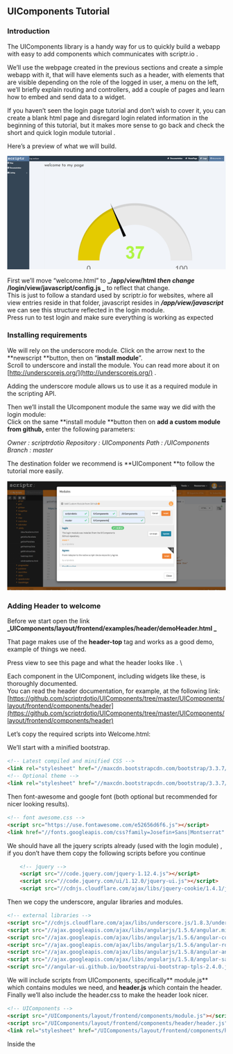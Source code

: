 


<h2>UIComponents Tutorial</h2>


<h3>Introduction</h3>


The UIComponents library is a handy way for us to quickly build a webapp with easy to add components which communicates with scriptr.io .

We’ll use the webpage created in the previous sections and create a simple webapp with it, that will have elements such as a header, with elements that are visible depending on the role of the logged in user, a menu on the left, we’ll briefly explain routing and controllers, add a couple of pages and learn how to embed and send data to a widget. 

If you haven’t seen the login page tutorial and don’t wish to cover it, you can create a blank html page and disregard login related information in the beginning of this tutorial, but it makes more sense to go back and check the short and quick login module tutorial .

Here’s a preview of what we will build. 




![alt_text](image8.png "image_tooltip")


First we’ll move “welcome.html” to **_/app/view/html _**then change**_ /login/view/javascript/config.js _** to reflect that change.  \
This is just to follow a standard used by scriptr.io for websites, where all view entries reside in that folder, javascript resides in **_/app/view/javascript_** we can see this structure reflected in the login module.  \
Press run to test login and make sure everything is working as expected

<h3>Installing requirements</h3>


We will rely on the underscore module. Click on the arrow next to the **newscript **button, then on “**install module**”.  \
Scroll to underscore and install the module. You can read more about it on [http://underscorejs.org/](http://underscorejs.org/) .

Adding the underscore module allows us to use it as a required module in the scripting API.

Then we’ll install the UIcomponent module the same way we did with the login module: \
Click on the same **install module **button then on **add a custom module from github,** enter the following parameters: 

_Owner : scriptrdotio	Repository : UIComponents	Path : /UIComponents	Branch : master_

The destination folder we recommend is **UIComponent **to follow the tutorial more easily. 




![alt_text](image10.png "image_tooltip")


<h3>Adding Header to welcome</h3>


Before we start open the link **_UIComponents/layout/frontend/examples/header/demoHeader.html _**

That page makes use of the  **header-top** tag and works as a good demo, example of things we need. 

Press view to see this page and what the header looks like .  \


Each component in the UIComponent, including widgets like these, is thoroughly documented.  \
You can read the header documentation, for example, at the following link: [https://github.com/scriptrdotio/UIComponents/tree/master/UIComponents/layout/frontend/components/header](https://github.com/scriptrdotio/UIComponents/tree/master/UIComponents/layout/frontend/components/header)

Let’s copy the required scripts into Welcome.html:

We’ll start with a minified bootstrap.


```html
<!-- Latest compiled and minified CSS -->
<link rel="stylesheet" href="//maxcdn.bootstrapcdn.com/bootstrap/3.3.7/css/bootstrap.min.css" integrity="sha384-BVYiiSIFeK1dGmJRAkycuHAHRg32OmUcww7on3RYdg4Va+PmSTsz/K68vbdEjh4u" crossorigin="anonymous">
<!-- Optional theme -->
<link rel="stylesheet" href="//maxcdn.bootstrapcdn.com/bootstrap/3.3.7/css/bootstrap-theme.min.css" integrity="sha384-rHyoN1iRsVXV4nD0JutlnGaslCJuC7uwjduW9SVrLvRYooPp2bWYgmgJQIXwl/Sp" crossorigin="anonymous">
```




Then font-awesome and google font (both optional but recommended for nicer looking results).


```html
<!-- font awesome.css -->
<script src="https://use.fontawesome.com/e52656d6f6.js"></script>
<link href="//fonts.googleapis.com/css?family=Josefin+Sans|Montserrat" rel="stylesheet">
```


We should have all the jquery scripts already (used with the login module) , if you don’t have them copy the following scripts before you continue


```html
    <!-- jquery -->
    <script src="//code.jquery.com/jquery-1.12.4.js"></script>
    <script src="//code.jquery.com/ui/1.12.0/jquery-ui.js"></script>
    <script src="//cdnjs.cloudflare.com/ajax/libs/jquery-cookie/1.4.1/jquery.cookie.min.js" ></script>
```


Then we copy the underscore, angular libraries and modules.


```html
<!-- external libraries -->
<script src="//cdnjs.cloudflare.com/ajax/libs/underscore.js/1.8.3/underscore-min.js"></script>	
<script src="//ajax.googleapis.com/ajax/libs/angularjs/1.5.6/angular.min.js"></script>
<script src="//ajax.googleapis.com/ajax/libs/angularjs/1.5.6/angular-cookies.js"></script>
<script src="//ajax.googleapis.com/ajax/libs/angularjs/1.5.6/angular-route.js"></script>
<script src="//ajax.googleapis.com/ajax/libs/angularjs/1.5.8/angular-animate.js"></script>
<script src="//ajax.googleapis.com/ajax/libs/angularjs/1.5.8/angular-sanitize.js"></script>
<script src="//angular-ui.github.io/bootstrap/ui-bootstrap-tpls-2.4.0.js"></script>
```


We will include scripts from UIComponents, specifically** module.js** which contains modules we need, and **header.js** which contain the header. Finally we’ll also include the header.css to make the header look nicer.


```html
<!-- UIComponents -->
<script src="/UIComponents/layout/frontend/components/module.js"></script>
<script src="/UIComponents/layout/frontend/components/header/header.js"></script>
<link rel="stylesheet" href="/UIComponents/layout/frontend/components/header/header.css">
```


Inside the <script> section of welcome.html, we’re going to add the following to make underscore more accessible to angular libraries. 

```javascript
          var underscore = angular.module('underscore',  []);
          	  underscore.factory('_', ['$window', function($window) {		
              return $window._; // assumes underscore has already been loaded on the page		
          }]);
```


And then myapp (as an angular application) using the Layout service


```javascript
var myApp = angular.module('myApp', ["Layout"]);
```


But for this to work we need to define a new angular app, we’ll define the whole page as myApp. To do that jump up to the top of the page and change the **<html> ** tag to  **<html ng-app="myApp"> ** .

Let’s then add the header controller to myApp in script and to the body, first in script with :


```javascript
angular.module('myApp').controller('headerCtrl', function($scope, $sce) {
    var vm = this;  
});	
```


Then by changing **<body>** to **<body  ng-controller="headerCtrl as vm">** . Note that we can set the controller in any tag enclosing header-top. Body is the most convenient one to use now.

If you’re new to AngularJS you might wonder what it is, in which case the simplest thing to know is that controllers pass and process data to your view/page.  \


Now we can add the header-top tag to our welcome page but if we look at bindings in headers.js ,or look at the previously mentioned [documentation for header](https://github.com/scriptrdotio/UIComponents/tree/master/UIComponents/layout/frontend/components/header) , we’ll see it requires headerItems and user.

The user can only access this page if they are logged in and hence have their info in the cookie so we’ll put the following line under var vm=this, which reads the user info from the cookie and stores it in vm.user . Note that we can use **this.user** and forgo **vm=this** but to remain consistent with the uiComponent standard practice. 


```javascript
vm.user = JSON.parse($.cookie('user'));
```


Then pass that variable to the header-top tag, alongside another variable called **myItems** which we will define next.  


```html
<header-top  user="vm.user" header-items='vm.myItems' ></header-top>
```


Now we need to define **myItems **these will be the items/links that appear in the navigation header, back in the script let’s add the following under it:


```javascript
vm.myItems = {
              "items": [
                {"icon": "fa fa-ticket", "label": "Documentation", "route":"#/documentation", "class": "pull-left"},
                {"icon": "fa fa-ticket", "label": "API Explorer", "route":"#/apiexplorer", "class": "pull-left"},
                {"icon": "fa fa-ticket", "label": "Logs", "route":"#/logs", "class": "pull-left", 
                  "subitems": [
                       {"icon": "fa fa-ticket", "label": "submenu1", "route":"#/submenu1", "class": "pull-left"},
                       {"icon": "fa fa-ticket", "label": "submenu2", "route":"#/submenu2", "class": "pull-left"}
                  ]
                }
              ],
              "subitems": [
                {"icon": "fa fa-ticket", "label": "Settings", "route":"#/settings", "class": "pull-left"},
               ],                      
              "appname": "Log analyser",
               "logout": {"icon": "fa fa-sign-out", "label": "Logout", "route":"#/logout"}
            };
```


From the bottom up :

*   The **logout item**, if mentioned, will be included as a subitem by default (drops down from user), 
*   Any other **subitems **on this level will be bundled with the logout, in this case settings will appear above logout. 
*   **Items** will be displayed on the top navigation bar, like documentation in this scenario, any one of them may optionally have it’s own **subitems **such as logs which has submenu’s 1 and 2.

Entries optionally have an **icon **or a **class**, we can also specify the **role**/**group** of users capable of seeing this entry, every entry must have a **label **to be displayed. 

**route **tells the code where to go when the label is clicked, and we will explain this in more details next.



<h3>Where the pages will load</h3>

If you’re not familiar with AngularJS, one of the things you should know about it is that in angular, generally, there is a single page used to load views inside it without reloading the page, also called SPA or single page application .  

The directive with which those pages (or subpages) are loaded is called **ng-view . **

You can read more about it here [https://docs.angularjs.org/api/ngRoute/directive/ngView](https://docs.angularjs.org/api/ngRoute/directive/ngView) .

Loading pages is handled by the routeProvider, an angularJS provider(service) which gets instantiated at app initialization .  
It is part of the **ngRoute **module [https://docs.angularjs.org/api/ngRoute/provider/$routeProvider](https://docs.angularjs.org/api/ngRoute/provider/$routeProvider).

In order for any page to support loading views , both the ngRoute provider and an ng-view Tag must be declared on webapp. 

We’ll need to add a config to our application and pass $routeProvider as parameter, and the function that will fire when a link is clicked on the page. More information can be found in the above links, a simple tutorial can be found on the w3cSchool link [https://www.w3schools.com/angular/angular_routing.asp](https://www.w3schools.com/angular/angular_routing.asp) 

A quick example from the w3school page:


```javascript
app.config(function($routeProvider) {
  $routeProvider
  .when("/", {
	templateUrl : "main.htm"
  })
  .when("/london", {
	templateUrl : "london.htm"
  })
  .when("/paris", {
	templateUrl : "paris.htm"
  });
});
```


When a link is clicked such as `"route":"#/documentation"` defined in the previous section, the routeProvider will match it to the proper route and use the appropriate template. We’ll create those templates that will be loaded inside **ng-view**. 

<h3>Managing routes and connecting logout</h3>


You probably noticed that clicking on the navigation link does nothing right now, we want it to load a subpage inside welcome after we add the aforementioned ng-view and we will create those pages in a bit, but we’ll start by connecting the logout button so the users can log out when they click on it.

Next we’ll add the ngRoute service to myApp:


```javascript
var myApp = angular.module('myApp', ["Layout","ngRoute"]);
```


Next we’ll add a constant to myApp called routingJson which we will set to be an object with params, each param has the route name, that matches the route name in the myItems, and the template that will be used. 

For now though we’ll create an entry with “route”:”logout” which points to the logout.html page found in the view folder of the logout module 


```javascript
myApp.constant("routingJson",  {
    "params": [
        {"route": "logout", "template": "/login/view/logout.html"},  
     ]
});
```


Next we’ll add a function to the app config, this function will iterate over the params until it matches with a route and uses that route’s template :


```javascript
myApp.config(function($routeProvider, routingJson){
    for(var i = 0; i < routingJson.params.length; i++){
        $routeProvider
            .when("/" + routingJson.params[i].route, {
            templateUrl: routingJson.params[i].template
        })
    }
});
```


Save and click on the view button, then test the logout button.

<h3>Adding a documentation page</h3>


Next let’s add a documentation page; we could create any page but we’ll make use of the documentation link we have in the header to create a page for it. \


We’ll put it in a folder called documentation under view/html, this will allow us to add css and other related scripts in the same folder if we need them, remember to click on the arrow and select FILE->HTML

Put whatever you want in the documentation.html and save it.

Back in the Welcome.html page we already have the navigation button in myItems, let’s add the route to the constant


```javascript
myApp.constant("routingJson",  {
   "params": [
      {"route": "documentation", "template": "/app/view/html/documentation/documentation.html"},
      {"route": "logout", "template": "/login/view/logout.html"},  
   ]
});
```


Let’s add the ng-view, I replaced the previous message for now, we’ll show the welcome message later. \



```html
    <body ng-controller="headerCtrl as vm">
        <header-top header-items='vm.myItems' user="vm.user"></header-top>        
        <div>&nbsp;</div>
        <section>
            <div class="page-content">
            	<ng-view>
                </ng-view>
            </div>
        </section>
    </body>
```


<h3>Adding a controller for the documentation page</h3>


  Our document page doesn’t really have any data but for the sake of example we’ll pretend it does and add a controller to manage said data. 

Let’s add a basic controller for “document” on the welcome page, we’ll show you how to better organize the code in a bit. 

We’ll add a controller to myApp, we can name it anything we want, I used `documentationCtrl`, we’ll set 2 variables here, `vm.title ` and `vm.text` that we will display on the documentation page. At the end of the script add :


```javascript
            angular.module('myApp').controller('documentationCtrl', function($scope) {
                var vm = this;
                vm.title = "This is the documentation title ";
                vm.text = "This is the documentation text";
            })
```


 \
Open your document’s html page .. we’ll need to define an app, attach the controller and post the variables .. this is how i modified mine :


```html
<div ng-app="myApp" ng-controller="documentationCtrl as vm">
    <h1>Documentation</h1>
    <h2>{{vm.title}}</h2>
    <div>
        <p>{{vm.text}}</p>
    </div>
</div>
```


Go back to the welcome page. Press view, login if you need to then click on documentation. The page should change and look like this if your code is similar to mine.


![alt_text](image14.png "image_tooltip")




<h3>Code so far : welcome.html with header</h3>


This is the Welcome code we have so far in case you had trouble with yours:


```html
<html ng-app="myApp">
    <head>
    <title>sample app</title>
        <!-- Latest compiled and minified CSS -->
        <link rel="stylesheet" href="//maxcdn.bootstrapcdn.com/bootstrap/3.3.7/css/bootstrap.min.css" integrity="sha384-BVYiiSIFeK1dGmJRAkycuHAHRg32OmUcww7on3RYdg4Va+PmSTsz/K68vbdEjh4u" crossorigin="anonymous">
        <!-- Optional theme -->
        <link rel="stylesheet" href="//maxcdn.bootstrapcdn.com/bootstrap/3.3.7/css/bootstrap-theme.min.css" integrity="sha384-rHyoN1iRsVXV4nD0JutlnGaslCJuC7uwjduW9SVrLvRYooPp2bWYgmgJQIXwl/Sp" crossorigin="anonymous">
        <!-- font awesome.css -->
        <script src="https://use.fontawesome.com/e52656d6f6.js"></script>
        <link href="//fonts.googleapis.com/css?family=Josefin+Sans|Montserrat" rel="stylesheet">
        <!-- font awesome.css -->

        <!-- jquery -->
        <script src="//code.jquery.com/jquery-1.12.4.js"></script>
    	<script src="//code.jquery.com/ui/1.12.0/jquery-ui.js"></script>
    	<script src="//cdnjs.cloudflare.com/ajax/libs/jquery-cookie/1.4.1/jquery.cookie.min.js" ></script>
        
        <!-- external libraries -->
    	<script src="//cdnjs.cloudflare.com/ajax/libs/underscore.js/1.8.3/underscore-min.js"></script>	
    	<script src="//ajax.googleapis.com/ajax/libs/angularjs/1.5.6/angular.min.js"></script>
      	<script src="//ajax.googleapis.com/ajax/libs/angularjs/1.5.6/angular-cookies.js"></script>
        
        <script src="//ajax.googleapis.com/ajax/libs/angularjs/1.5.6/angular-route.js"></script>
        <script src="//ajax.googleapis.com/ajax/libs/angularjs/1.5.8/angular-animate.js"></script>
        <script src="//ajax.googleapis.com/ajax/libs/angularjs/1.5.8/angular-sanitize.js"></script>
        <script src="//angular-ui.github.io/bootstrap/ui-bootstrap-tpls-2.4.0.js"></script>
        
       
        
        <!-- UIComponents -->
        <script src="/UIComponents/layout/frontend/components/module.js"></script>
        <script src="/UIComponents/layout/frontend/components/header/header.js"></script>
        <link rel="stylesheet" href="/UIComponents/layout/frontend/components/header/header.css">
        <!-- includes from the login page -->
        <script src="/login/view/javascript/authorization.js"> </script>
    	<script src="/login/view/javascript/config.js"> </script>

        <script type="text/javascript"> 
            
          var authorization  = $.scriptr.authorization(
              {
                  onTokenValid: function(){ }, 
                  loginPage: config.loginPage,
                  validateTokenApi: login.validateTokenApi
              }
          );
            
          var underscore = angular.module('underscore',  []);
          	  underscore.factory('_', ['$window', function($window) {		
              return $window._; // assumes underscore has already been loaded on the page		
          }]);
            
      	  var myApp = angular.module('myApp', ["Layout","ngRoute"]);
            
          angular.module('myApp').controller('headerCtrl', function($scope, $sce) {
            var vm = this;  
            vm.myItems = {
              "items": [
                {"icon": "fa fa-ticket", "label": "Documentation", "route":"#/documentation", "class": "pull-left"},
                {"icon": "fa fa-ticket", "label": "Logs", "route":"#/logs", "class": "pull-left", 
                  "subitems": [
                       {"icon": "fa fa-ticket", "label": "submenu2", "route":"#/submenu2", "class": "pull-left"}
                  ]
                }
              ],
              "subitems": [
                {"icon": "fa fa-ticket", "label": "Settings", "route":"#/settings", "class": "pull-left"},
               ],                      
              "appname": "Log analyser",
               "logout": {"icon": "fa fa-sign-out", "label": "Logout", "route":"#/logout"}
            };
              
           vm.user = JSON.parse($.cookie('user'));
         });	
            
         myApp.constant("routingJson",  {
              "params": [
                {"route": "documentation", "template": "/app/view/html/documentation/documentation.html"},
                {"route": "logout", "template": "/login/view/logout.html"},  
              ]
            });
            
          myApp.config(function($routeProvider, routingJson){
            for(var i = 0; i < routingJson.params.length; i++){
              $routeProvider
                .when("/" + routingJson.params[i].route, {
                templateUrl: routingJson.params[i].template
              })
            }
           });
            
            angular.module('myApp').controller('documentationCtrl', function($scope) {
                var vm = this;
                vm.title = "This is the documentation title ";
                vm.text = "This is the documentation text";
            })
          </script>
	</head>
    <body  ng-controller="headerCtrl as vm">
        <header-top header-items='vm.myItems' user="vm.user"></header-top>
        <section>
            <div class="page-content">
            	<ng-view>
                </ng-view>
            </div>
        </section>
    </body>
</html>
```


<h3>Alternate method to add controllers</h3>


There is a better way of using controllers for our documents example, instead of declaring `'documentationCtrl'` in the html file,

Another way to do this is to add `'documentationCtrl'` to the “params” field in myApp.constants, in the following manner:


```javascript
{"route": "documentation", "template": "/app/view/html/documentation/documentation.html", "controller": "documentationCtrl as vm"},
```


Then add controller under templateUrl in the function making use of routeProvider:


```javascript
myApp.config(function($routeProvider, routingJson){
            for(var i = 0; i < routingJson.params.length; i++){
              $routeProvider
                .when("/" + routingJson.params[i].route, {
                templateUrl: routingJson.params[i].template,
                controller: routingJson.params[i].controller,
              })
            }
         });
```


Finally we can remove the controller declaration from the documentation.html page.


```html
<div ng-app="myApp" ng-controller="documentationCtrl as vm">
    <h1>Documentation</h1>
    <h2>{{vm.title}}</h2>
    <div>
        <p>{{vm.text}}</p>
    </div>
</div>
```


<h3>Add a default page when the route is not defined</h3>


We previously removed the “welcome to my page” text from welcome, let’s create a new page called homepage.html under 

**app/view/html/homepage/homepage.html ** and we’ll fill it with a simple welcome message or anything you want.


```html
<h1>welcome to my page</h1>
```


After we add the appropriate route to  `routingJson` in my case i added:


```json
{"route": "welcome","template":"/app/view/html/homepage/homepage.html"},
```


We’re going to tell the function cycling on the routes to default to this route with **otherwise** at the end of the **when** in:

```javascript
myApp.config(function($routeProvider, routingJson){ 
            for(var i = 0; i < routingJson.params.length; i++){ 
              $routeProvider 
                .when("/" + routingJson.params[i].route, { 
                templateUrl: routingJson.params[i].template, 
                controller: routingJson.params[i].controller, 
              }) 
            }
            $routeProvider.otherwise("/welcome");
    });
```

Click to preview page, after login or refresh the “welcome to my page” message should appear.

<h3>Adding a menu</h3>


Adding a menu is as simple as adding a header, and similarly to the header demo page, there is a menu example page under 

**UIComponents/layout/frontend/examples/menu/demoMenu.html** .  \
There is also a lot of documentation to be found in the component’s readme under: [https://github.com/scriptrdotio/UIComponents/tree/master/UIComponents/layout/frontend/components/menu](https://github.com/scriptrdotio/UIComponents/tree/master/UIComponents/layout/frontend/components/menu) 

One of the main differences between header and menu is that, when it comes to menu, we define columns; one of these columns has to be set as default, other columns can be set as submenu items (that unfold to the right when the item is clicked). In the demo page for example, clicking on “**Listing**” will unfold a column to the right with “**Logs**”, “**Historical**”, “**Tickets**”.

Let’s add the scripts required by the menu and the stylesheet.


```html
<link rel="stylesheet" href="/UIComponents/layout/frontend/components/menu/menu.css">
<script src="/UIComponents/layout/frontend/components/menu/menu.js"></script>
```


For the sake of variety, we’ll define a constant and append that constant inside the controller which will use the data to build the menu.


```javascript
myApp.constant("menuItemsJson",  {
            "mainMenu": "col1",
            "col1": [
                {"id":"3", "iconClass":"fa fa-globe", "label": "Map", "route":"#/map", "active":"false"},
                {"id":"4", "iconClass":"fa fa-globe", "label": "Documentation", "route":"#/documentation", "active":"true"},
                {"id":"5","iconClass":"fa fa-dashboard","label":"Listing","route":"#/load", "active":"false", "sub": "col2"},
            ],
            "col2": [
              {"id":"6", "iconClass":"fa fa-dashboard", "label":"Logs", "route":"#/logs", "active":"false"},
              {"id":"7", "iconClass":"fa fa-line-chart", "label": "Historical", "route":"#/hist", "active":"false"},
              {"id":"8", "iconClass":"fa fa-ticket", "label":"Tickets", "route":"#/tickets", "active":"false"}
            ]
          }).controller('menuCtrl', function($scope, menuItemsJson) {
            var vm = this 
            vm.menuItems = menuItemsJson
         });
```


Note that similarly to the way we defined the header items we could have defined `vm.menuItems={"mainMenu": "col1",...});`

As mentioned previously we defined `"col1" `and `"col2"`, we set col1 as our `"mainMenu"`, and used col2 as a submenu of `"Listing"`.

Next we’ll place the menu item in the HTML section, i used bootstrap rows/columns to organize the page a bit better, just as before we’ll pass **menu-items** we will enclose it inside a div that specifies `'menuCtrl'`  as it’s controller. 


```html
    <body  ng-controller="headerCtrl as vm">
        <div class="row">
        		<header-top header-items='vm.myItems' user="vm.user"></header-top>
        </div>
        <div class="row" style="padding-top:40px">
            <div class="col-sm-2" style="padding:0px">
                <div ng-controller="menuCtrl as vm">
                    <!-- menu items can also be passed as a json object directly here -->
                    <menu class="menu-wrap" menu-items="vm.menuItems"></menu>
                </div>
        	</div>
            <div class="col-sm-10">
                <div class="page-content">
                    <ng-view>
                    </ng-view>
                </div>
            </div>
        </div>
    </body>
```


Finally we’ll define a user variable in the controller the same way we did in the header, and pass it as an argument in the menu tag. 


```javascript
myApp.controller('menuCtrl', function($scope, menuItemsJson) {
    var vm = this 
    vm.menuItems = menuItemsJson;
    vm.user = JSON.parse($.cookie('user'));
});
```



```html
<menu class="menu-wrap" menu-items="vm.menuItems" user="vm.user"></menu>
```


<h3>Adding roles</h3>


In this next section we will update the code to show different things to two different users each with a different level of access.

Go to the **Data Explorer** page again (**Tools->Data Explorer**), click on **Groups **and create two groups “users” and “documenters”.

Then click on **Users ** and create two new users, “user” and “documenter”, make sure they belong to the correct group.

If you type a group that doesn’t exist an error message will appear. 

You’ll notice that a  single user can belong to more than one group, edit the original user we created for this example and make them part of both groups.




![alt_text](image3.png "image_tooltip")


Now we'll move on to hiding header items depending on who is logged in. Back in the **Welcome.html **page modify the documentation entry in **vm.myItems** to make it accessible only to the documenter role:


```json
{"icon": "fa fa-ticket", "label": "Documentation", "route":"#/documentation", "class": "pull-left", "roles":["documenters"]},
```


Now login with “user” (or the account that doesn’t belong to the **documenters **group), the documentation link in the header should have disappeared. The menu link is still visible and the page is still accessible via direct link in the URI. 

Let’s do the same thing for the **menuItemsJson.**


```json
{"id":"4", "iconClass":"fa fa-globe", "label": "Documentation", "route":"#/documentation", "active":"true","roles":["documenters"]},
```


Refresh the page or login again and the documentation link in the menu will disappear. The page is still accessible however through the URL, if you replace **app/view/html/welcome.html#/welcome** with **app/view/html/welcome.html#/documentation** .

To remedy that situation, go back to the workspace and open **app/view/html/documentation/documentation.html**,

 Click on the Access Control List (the icon next to the word HTML)


![alt_text](image13.png "image_tooltip")


Select documenters and press **Add** 


![alt_text](image6.png "image_tooltip")


Documenters will now replace **anonymous** .. press **Save Changes.**

Now try to reload the documentation page, you should not be able to view it’s content even with direct access.

<h3>A little bit of housekeeping </h3>


Before we carry on let’s organize the code a little, there are standards we like to use when designing a new app, and we recommend you follow along. 

We store header/menu items and routes in **layout.js**, create a new JS file **app/view/javascript/layout.js**

And copy the appropriate items into the following variables : headerItems, MenuItems and routingItems.


```javascript
var menuItems = {
            "mainMenu": "col1",
            "col1": [
                {"id":"3", "iconClass":"fa fa-globe", "label": "Map", "route":"#/map", "active":"false"},
                {"id":"4", "iconClass":"fa fa-globe", "label": "Documentation", "route":"#/documentation", "active":"true","roles":["documenters"]},
                {"id":"5","iconClass":"fa fa-dashboard","label":"Listing","route":"#/load", "active":"false", "sub": "col2"},
            ],
            "col2": [
              {"id":"6", "iconClass":"fa fa-dashboard", "label":"Logs", "route":"#/logs", "active":"false"},
              {"id":"7", "iconClass":"fa fa-line-chart", "label": "Historical", "route":"#/hist", "active":"false"},
              {"id":"8", "iconClass":"fa fa-ticket", "label":"Tickets", "route":"#/tickets", "active":"false"}
            ]
          }

var headerItems = {
              "items": [
                {"icon": "fa fa-ticket", "label": "Documentation", "route":"#/documentation", "class": "pull-left", "roles":["documenters"]},
                {"icon": "fa fa-ticket", "label": "HomePage", "route":"#/homepage", "class": "pull-left"},
                {"icon": "fa fa-ticket", "label": "Logs", "route":"#/logs", "class": "pull-left", 
                  "subitems": [
                       {"icon": "fa fa-ticket", "label": "submenu1", "route":"#/submenu1", "class": "pull-left"},
                       {"icon": "fa fa-ticket", "label": "submenu2", "route":"#/submenu2", "class": "pull-left"}
                  ]
                }
              ],
              "subitems": [
                {"icon": "fa fa-ticket", "label": "Settings", "route":"#/settings", "class": "pull-left"},
               ],                      
              "appname": "Log analyser",
               "logout": {"icon": "fa fa-sign-out", "label": "Logout", "route":"#/logout"}
};

var routingItems = {
              "params": [
                {"route": "documentation", "template": "/app/view/html/documentation/documentation.html", "controller": "documentationCtrl as vm"},
                {"route": "welcome","template":"/app/view/html/homepage/homepage.html"},
                {"route": "logout", "template": "/login/view/logout.html"},  
              ]
            }
};
```


Now we link the layout.js script and replace the variables where necessary. 


```html
<!-- Includes from this App -->
<script src="../javascript/layout.js"> </script>
[...]
vm.myItems = headerItems;
[...]
myApp.constant("routingJson",  routingItems);
[...]
myApp.constant("menuItemsJson", menuItems)
```


Refresh or re-login to the page to make sure everything is still working as expected

Next we’ll move the controllers to controllers.js, move the following code to **app/view/javascript/controller.js**  


```javascript
angular.module('myApp').controller('headerCtrl', function($scope, $sce) {
	var vm = this;  
    vm.myItems = headerItems;          
 	vm.user = JSON.parse($.cookie('user'));
});	


angular.module('myApp').controller('documentationCtrl', function($scope) {
    var vm = this;
    vm.title = "This is the documentation title ";
    vm.text = "This is the documentation text";
});


myApp.controller('menuCtrl', function($scope, menuItemsJson) {
    var vm = this 
    vm.menuItems = menuItemsJson
});
```


When including this script, make sure you include it after the definition of myApp (after the <script> for example or at the end of body)

Next we’ll move the constants to **app/view/javascript/constants.js** :


```javascript
myApp.constant("routingJson",  routingItems);
myApp.constant("menuItemsJson", menuItems )
```


<h3>Looking at a sample widget </h3>


UIComponents also provide cool widgets like maps, charts and other visual data representations.

There are many examples of these inside the folders, such as the thermometer and the gauge.

In the workspace open **UIComponents/dashboard/frontend/examples/gauge/gaugeDemo.html**

Press view to see it . if you don’t see anything on the page it’s because you need to configure **scriptrTransport.js**, which you can see referenced on that page, so open **/UIComponents/config/scriptrTransport.js** . 

Widgets communicate with their data source either through websocket or direct http, the script transport provides the configuration that allows that communication, we need to set 2 sets of variables in the transport script.

**wsClientProvider.setBaseUrl,wsClientProvider.setToken **and **httpClientProvider.setBaseUrl, httpClientProvider.setToken**

The base URL is the one we set earlier as a subdomain, and the token we’ll use is the anonymous token both of which can be found by clicking on the [user name] (top left) -> Account.




![alt_text](image11.png "image_tooltip")




![alt_text](image7.png "image_tooltip")

Copy paste this data where it’s needed and save. 
Next let’s make sure the responseChannel is defined . Click on the [User name] -> Settings 
Select the Channels tab, make sure the following channel exists: **responseChannel**. 

![alt_text](image5.png "image_tooltip")

If it isn’t click on “Add Channel” an fill the following then press the save tick button: 

![alt_text](image9.png "image_tooltip")

Go back to **gaugeDemo.html **and press view to test it. The page should show a gauge with a value now. 

 

You may be wondering where the data/value of the widget  is coming from, there are multiple ways to set it 
The first one is directly when you declare the widget. 



```html
<scriptr-gauge  data=45 
...
</scriptr-gauge>
```


The second and most recommended method for many reasons including legibility and scalability is to fill the value from a separate backend script or logic using :


```html
<scriptr-gauge 
api='UIComponents/dashboard/frontend/examples/gauge/getGaugeVal'
</scriptr-gauge>
```


You can read more about this specific component and any other component on their dedicated readme page. 

**[https://github.com/scriptrdotio/UIComponents/tree/master/UIComponents/dashboard/frontend/components/gauge](https://github.com/scriptrdotio/UIComponents/tree/master/UIComponents/dashboard/frontend/components/gauge)**

Where everything is documented even the multiple options that each widget uses. 

If we take a quick look at the `getGaugeVal` script, we’ll see there is a part where the value is set using a random function. 


```javascript
var value =  Math.floor((Math.random() * 100) + 10);
```


Then the value is published to a channel 


```javascript
publish(channel, message);
```


But what happens when we have multiple widgets or even multiple gauge widgets? To prevent the same data from appearing in multiple widgets and to let each widget know which data is theirs we tag the published data with an id,  

```javascript
message["id"] = "gauge";
```


This id is set where we declared the gauge :


```html
<scriptr-gauge 
...
               msg-tag="gauge"
...
</scriptr-gauge>
```


<h3>Adding a widget to the page</h3>


Let’s add that gauge widget to our app, we’ll include all the libraries/scripts in the main page, then place the widget itself in a subpage.

From the gaugeDemo.html page, copy the protocol scripts first, the scripts needed by the gauge scripts into the **welcome.html** page.


```html
        <script src="//cdn.rawgit.com/gdi2290/angular-websocket/v1.0.9/angular-websocket.min.js"></script>
        <script src="/UIComponents/wsProvider.js"></script>
        <script src="/UIComponents/httpProvider.js"></script>
        <script src="/UIComponents/dataService.js"></script>
```


​        


```html
        <link rel="stylesheet" href="/UIComponents/dashboard/frontend/components/common/notifications.css">
        <script src="/UIComponents/dashboard/frontend/components/common/notifications.js"></script>
        
        <script src="//cdnjs.cloudflare.com/ajax/libs/raphael/2.1.4/raphael-min.js"></script>
        <script src="//cdnjs.cloudflare.com/ajax/libs/justgage/1.2.2/justgage.min.js"></script>
        <script src="/UIComponents/dashboard/frontend/components/gauge/angular.gauge.min.js"></script>
        <script src="/UIComponents/dashboard/frontend/components/gauge/gauge.js"></script>
```


We could add the scriptrTransform script, the way it’s imported in the demo, but it’s better practice to place the configuration for wss and https in our own config file. 

Create a config.js file under app/view/javascript/config.js, we’ll add a configuration for **wsClientProvider **and another for **httpClientProvider** we’ll keep the second one empty for now and as for the first we’ll just set the publish and subscribe channel. 


```javascript
var wssConfig = ["wsClientProvider",function (wsClientProvider) {
    wsClientProvider.setPublishChannel("requestChannel");
    wsClientProvider.setSubscribeChannel("responseChannel");
}];

var httpsConfig = ["httpClientProvider",function (httpClientProvider) {
}];
```


We now have everything we need to insert the widget, but we still need to inject the providers and their configuration from into **myApp **Change the line  

```javascript
var myApp = angular.module('myApp', ["Layout","ngRoute"]);
```


To inject **"WsClient", "HttpClient","Gauge"**, then add the config in the next to line like this:


```javascript
var myApp = angular.module('myApp', ["Layout","ngRoute","WsClient", "HttpClient","Gauge"]);
         
angular.module('myApp').config(wssConfig);
angular.module('myApp').config(httpsConfig); 
```


Remember that the wssConfig and httpsConfig are defined in the config.js file.

In this tutorial we created two subpages, the **homepage.html** and the **documentation.html** pages.  \
Open the homepage.html and add or replace the content with the scriptr-gauge that relies on the getGaugeVal backend script


```html
<div style="border: 1px solid #eee; text-align: center;">            
      <scriptr-gauge 
                transport='wss' 
                msg-tag="gauge" 
                 
                title="Title"
                title-font-color="#aaa"
                api='UIComponents/dashboard/frontend/examples/gauge/getGaugeVal'
                title-position="above"
                hide-inner-shadow="false"
                shadow-vertical-offset="3"
                shadow-opacity="0.2"
                pointer="true"
                value-font-color="#aff542"
                hide-inner-shadow="false"
                start-animation-type="bounce"
                refresh-animation-type="bounce"
                relative-gauge-size="true"
                on-format-data="vm.callback">
      </scriptr-gauge>
    </div>
```


Make sure both files are saved and press view on the welcome.html page. The gauge should appear after login. 

If not, double check the snippets here or compare your code to the whole welcome.html page below.

Once it all works let’s use our own script to generate gauge values.

<h3>Code so far :  welcome.html with gauge libraries</h3>

```html
<html ng-app="myApp">
    <head>
    	<title>sample app</title>
        
        <!-- Latest compiled and minified CSS -->
        <link rel="stylesheet" href="//maxcdn.bootstrapcdn.com/bootstrap/3.3.7/css/bootstrap.min.css" integrity="sha384-BVYiiSIFeK1dGmJRAkycuHAHRg32OmUcww7on3RYdg4Va+PmSTsz/K68vbdEjh4u" crossorigin="anonymous">
        <!-- Optional theme -->
        <link rel="stylesheet" href="//maxcdn.bootstrapcdn.com/bootstrap/3.3.7/css/bootstrap-theme.min.css" integrity="sha384-rHyoN1iRsVXV4nD0JutlnGaslCJuC7uwjduW9SVrLvRYooPp2bWYgmgJQIXwl/Sp" crossorigin="anonymous">
        <!-- font awesome.css -->
        <script src="https://use.fontawesome.com/e52656d6f6.js"></script>
        <link href="//fonts.googleapis.com/css?family=Josefin+Sans|Montserrat" rel="stylesheet">
        <!-- font awesome.css -->

        <!-- jquery -->
        <script src="//code.jquery.com/jquery-1.12.4.js"></script>
    	<script src="//code.jquery.com/ui/1.12.0/jquery-ui.js"></script>
    	<script src="//cdnjs.cloudflare.com/ajax/libs/jquery-cookie/1.4.1/jquery.cookie.min.js" ></script>
        
        <!-- external libraries -->
    	<script src="//cdnjs.cloudflare.com/ajax/libs/underscore.js/1.8.3/underscore-min.js"></script>	
    	<script src="//ajax.googleapis.com/ajax/libs/angularjs/1.5.6/angular.min.js"></script>
      	<script src="//ajax.googleapis.com/ajax/libs/angularjs/1.5.6/angular-cookies.js"></script>
        
        <script src="//ajax.googleapis.com/ajax/libs/angularjs/1.5.6/angular-route.js"></script>
        <script src="//ajax.googleapis.com/ajax/libs/angularjs/1.5.8/angular-animate.js"></script>
        <script src="//ajax.googleapis.com/ajax/libs/angularjs/1.5.8/angular-sanitize.js"></script>
        <script src="//angular-ui.github.io/bootstrap/ui-bootstrap-tpls-2.4.0.js"></script>
                
        <!-- UIComponents -->
        <script src="/UIComponents/layout/frontend/components/module.js"></script>
        <script src="/UIComponents/layout/frontend/components/header/header.js"></script>
    	<link rel="stylesheet" href="/UIComponents/layout/frontend/components/header/header.css">
        
        <link rel="stylesheet" href="/UIComponents/layout/frontend/components/menu/menu.css">
        <script src="/UIComponents/layout/frontend/components/menu/menu.js"></script>
        
        <!-- Includes from the login page -->
        <script src="/login/view/javascript/authorization.js"> </script>
    	<script src="/login/view/javascript/config.js"> </script>
        
        <!-- Includes from this App -->
        <script src="../javascript/layout.js"> </script>
     	<script src="../javascript/config.js"> </script>

        <!-- gauge -->
        <script src="//cdn.rawgit.com/gdi2290/angular-websocket/v1.0.9/angular-websocket.min.js"></script>
        <script src="/UIComponents/wsProvider.js"></script>
        <script src="/UIComponents/httpProvider.js"></script>
        <script src="/UIComponents/dataService.js"></script>

        <link rel="stylesheet" href="/UIComponents/dashboard/frontend/components/common/notifications.css">
        <script src="/UIComponents/dashboard/frontend/components/common/notifications.js"></script>
        
        <script src="//cdnjs.cloudflare.com/ajax/libs/raphael/2.1.4/raphael-min.js"></script>
        <script src="//cdnjs.cloudflare.com/ajax/libs/justgage/1.2.2/justgage.min.js"></script>
        <script src="/UIComponents/dashboard/frontend/components/gauge/angular.gauge.min.js"></script>
        <script src="/UIComponents/dashboard/frontend/components/gauge/gauge.js"></script>

        <!--script src="/UIComponents/config/scriptrTransport.js"></script-->

        <script type="text/javascript"> 
            
          var authorization  = $.scriptr.authorization(
              {
                  onTokenValid: function(){ }, 
                  loginPage: config.loginPage,
                  validateTokenApi: login.validateTokenApi
              }
          );
            
          var underscore = angular.module('underscore',  []);
          	  underscore.factory('_', ['$window', function($window) {		
              return $window._; // assumes underscore has already been loaded on the page		
          }]);
            
      	  var myApp = angular.module('myApp', ["Layout","ngRoute","WsClient", "HttpClient","Gauge"]);
         
          angular.module('myApp').config(wssConfig);
      	  angular.module('myApp').config(httpsConfig); 
            
          myApp.config(function($routeProvider, routingJson){
            for(var i = 0; i < routingJson.params.length; i++){
              $routeProvider
                .when("/" + routingJson.params[i].route, {
                templateUrl: routingJson.params[i].template,
                controller: routingJson.params[i].controller,
              }).otherwise("/welcome")
            }
         });             
    	</script>
        
	</head>
    <body  ng-controller="headerCtrl as vm">
        <div class="row">
        		<header-top header-items='vm.myItems' user="vm.user"></header-top>
        </div>
        <div class="row" style="padding-top:40px">
            <div class="col-sm-2" style="padding:0px">
                <div ng-controller="menuCtrl as vm">
                    <!-- menu items can also be passed as a json object directly here -->
                    <menu class="menu-wrap" menu-items="vm.menuItems" user="vm.user"></menu>
                </div>
        	</div>
            
            <div class="col-sm-10">
                <div class="page-content">
                    <ng-view>
                    </ng-view>
                </div>
            </div>
        </div>
     	<script src="../javascript/controller.js"> </script>
     	<script src="../javascript/constants.js"> </script>
    </body>
</html>
```


<h3> WsClient and HttpClient</h3>


WsClient and Http clients allow interacting with the backend scriptr.io. HttpClient provides one shot back and forth with the backend, while Wss opens a socket, a kind of tunnel with the backend, in which case the connection is maintained and change is published/updated instantly without need to reload the page. 

The providers used here are singletons which are initialized with the app but stay active and are reused while the app is still running. We will see them more in action in the next section

<h3>Logging things</h3>


One definition of logging is a method of recording information into a log or a journal, in programming it is mostly used to keep a record of something that happened at the moment of its occurrence, it can be used to confirm something happened when we were not looking at it and a series of logged events can be used to trace a sequence of events that occured.

Let’s create a script called logTest, click on **+ New script,** first we’ll require the log library with the statement 


```javascript
var log = require("log");
```

There are multiple levels of logging, info/warn/debug/error.  \
Setting the level helps us decide how much information we want when testing or after we finished testing the code.

Let’s set the level to **info** then log something at info level by calling **log.info(“anything”)**


```javascript
var log = require("log");
log.setLevel("INFO");
log.info("logTest called");
```


Press view to run the script.

To check the log click on the **log** tab in the workspace to open the log page in a new tab




![alt_text](image12.png "image_tooltip")


Expand the **logTest** tab to see the message “logText called”  




![alt_text](image4.png "image_tooltip")


We can use logs to check when a script runs, we can also print out values and see how they change as the script is updated.

<h3>Getting data for the gauge</h3>


In our previous example we were relying on the gauge’s demo source to get data, we’ll take a more detailed look at that source and replace it with our own. 

Let’s rename logTest to  **app/api/getGaugeData** and change the log.info to the correct name. 

We need to push or send a value on the websocket. For the data to be intercepted by the gauge (and other widgets).

To publish that data in scriptr we need to make use of a simple function “publish(channel, message);”  with a channel on which to publish and the payload/message to be sent. 


```javascript
var channel = "responseChannel";
var message = {"result": 66,"id":"gauge"};
publish(channel, message);
```


We used the “responseChannel” .The one we made sure was available before and the one the gauge is subscribed to.

You’ll also remember that gauge looks at data tagged with the ID “gauge” so we added that tag to the message along with the value. As a quick reminder you can check the id/msg tag in the homepage where we declared the gauge widget .

We actually need to go back there now and replace the api without new script:


```html
msg-tag="gauge" 
...
api='app/api/getGaugeData'
```


Go to the welcome.html page and run it, login if you need to, you should see the gauge settle on 66. There should also be a new entry in the log for  `getGaugeData`. 


Keep the webapp page with the displayed gauge open, go to the getGaugeData page, change the value of result in the message to 70 and run **getGaugeData **script switch to the webapp the gauge will update to reflect this change without the need to refresh to the page. This is because the websocket is open and waiting for data to be published. 

<h3>Sending external data to the webapp</h3>


Now that we can set the value of the gauge, another cool thing we can do is change that value from an external device or from a remote pc .

We can use various methods to send that value, but we’ll be using curl in the command line. 

_cURL is a computer software project providing a library and command-line tool for transferring data using various network protocols. The name stands for "Client URL"._

We won’t cover all the things we can do with cUrl, but at least one use case.


```bash
curl -X POST -H "Authorization: bearer <token>" --url <url> --data "<somedata>"
```


To send this data anonymously, open user->Account and copy the anonymous token, similarly to what we did before.

Replace **<token>** with that .

For the **<URL>** we’ll use subdomain/target script, in our case target is **app/api/getGaugeData**.

In my specific case, it’s **[https://exampleapp.scriptrapps.io/app/api/getGaugeData](https://exampleapp.scriptrapps.io/app/api/getGaugeData)**, don’t forget to replace it with yours otherwise you won’t be able to follow along this tutorial. 

**<Data>** will be something simple like gauge=21, we could also send the id=gauge in data, but since we’re sending this data to getGaugeData, we’ll assume this is implied and append the id inside the script.

Open the command line and type in your version of the following command:


```bash
curl -X POST -H "Authorization: bearer <token>" --url https://<subdomain>.scriptrapps.io/app/api/getGaugeData --data "gauge=21"
```


Let’s now Change script to receive this remote data, we’ll first check if there’s a body in request, if not try to get data from rawbody, otherwise get data from the parameters.

Let’s check the content of each using log.info, add the following code to getGaugeData, save and run the curl command line.


```verilog
log.info("getGaugeData body"+JSON.stringify(request.body));
log.info("getGaugeData rawBody"+JSON.stringify(request.rawBody));
log.info("getGaugeData parameters"+ JSON.stringify(request.parameters));
```


The function `JSON.stringify `converts json objects to text so it can be printed out.

Checking the log we’ll notice parameters is filled, but we’ll add a catchall to make sure we get the data, and we’ll check the type of the data. This is what the catchall looks like:


```javascript
var body = request.body ? request.body : ((request.rawBody) ? request.rawBody : request.parameters);
```


Next to make sure values passed are not strings we’ll add this line to parse any possible string back into a json object.


```javascript
var requestParams = typeof(body) == "string" ? JSON.parse(body) : body;
```


Now we should be able to retrieve the value of ”gauge”, with **requestParams["gauge"]**, and we can double check by adding a log.info line like:


```verilog
log.info("getGaugeData gaugeData:"+ requestParams["gauge"]);
```


The result, after saving and running the curl command, should be **_getGaugeData gaugeData:21._**

We could simply plug in this new value into the published message, and I encourage you to try it and check the result on the webapp.


```javascript
var message = {"result": requestParams["gauge"],"id":"gauge"};
```


But it’s better to wrap it all in a function. We’ll create a function called **publishResponse** that takes two parameters: the channel and a value.  We’ll pass the requestParams to the function, but if the code was executed with run there would be nothing in the request, so we’ll check if `requestParams["gauge"] `is not null, if it is we’ll set a random value to the gauge.

Here’s the whole code for **getGaugeData**. I added log functions that might be useful when debugging


```javascript
var log = require("log");
log.setLevel("INFO");
log.info("getGaugeData called");

var body = request.body ? request.body : ((request.rawBody) ? request.rawBody : request.parameters);
var requestParams = typeof(body) == "string" ? JSON.parse(body) : body;

var publishResponse = function(channel, data) {
    var value = "";
    
    if(data["gauge"]!=null){  
        value = data["gauge"];
        log.info("Found value:"+value);   
    }else{
        value = Math.floor((Math.random() * 100) + 1); 
        log.info("Couldn't Find value setting it to random:"+value);
    }
    var message = {"result": value,"id":"gauge"};
    publish(channel, message);
}
publishResponse("responseChannel", requestParams);
```


Now test the webapp gauge by pressing run, check the log to see the value assigned by random, and check that it was set by the gauge.

Then send data via curl check the log that it was received and set, and finally that it was set by the gauge. Here’s the result of my second test. 




![alt_text](image2.png "image_tooltip")




![alt_text](image1.png "image_tooltip")
